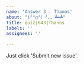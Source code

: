 ```yaml
---
name: 'Answer 3 : Thanos'
about: "(╯°□°）╯︵ ┻━┻"
title: quiz|643|Thanos
labels: ''
assignees: ''

---
```


Just click 'Submit new issue'.
